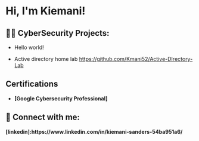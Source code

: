 <h1>Hi, I'm Kiemani! 

<h2>👨‍💻 CyberSecurity Projects:</h2>

 - Hello world!
  
 - Active directory home lab
https://github.com/Kmani52/Active-DIrectory-Lab

  <b><h2> Certifications</h2><b>
 - [Google Cybersecurity Professional]


<h2> 🤳 Connect with me:</h2>
[linkedin]:https://www.linkedin.com/in/kiemani-sanders-54ba951a6/
